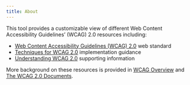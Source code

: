 ```yaml
---
title: About
---
```

This tool provides a customizable view of different Web Content Accessibility Guidelines’ (WCAG) 2.0 resources including:

-   [Web Content Accessibility Guidelines (WCAG) 2.0](http://www.w3.org/TR/WCAG20/) web standard
-   [Techniques for WCAG 2.0](http://www.w3.org/TR/WCAG20-TECHS/) implementation guidance
-   [Understanding WCAG 2.0](http://www.w3.org/TR/UNDERSTANDING-WCAG20/) supporting information

More background on these resources is provided in [WCAG Overview](http://www.w3.org/WAI/intro/wcag.php) and [The WCAG 2.0 Documents](http://www.w3.org/WAI/intro/wcag20).

